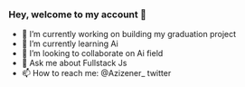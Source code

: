 ### Hey, welcome to my account 👋

- 🔭 I’m currently working on building my graduation project
- 🌱 I’m currently learning Ai
- 👯 I’m looking to collaborate on Ai field
- 💬 Ask me about Fullstack Js
- 📫 How to reach me: @Azizener_ twitter

